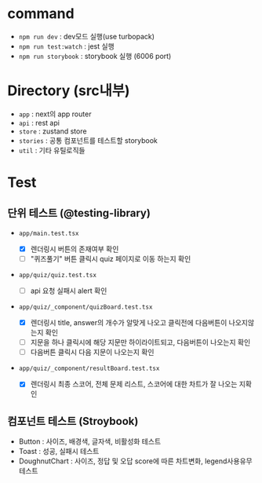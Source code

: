 # command

- `npm run dev` : dev모드 실행(use turbopack)
- `npm run test:watch` : jest 실행
- `npm run storybook` : storybook 실행 (6006 port)

# Directory (src내부)

- `app` : next의 app router
- `api` : rest api
- `store` : zustand store
- `stories` : 공통 컴포넌트를 테스트할 storybook
- `util` : 기타 유틸로직들

# Test

## 단위 테스트 (@testing-library)

- `app/main.test.tsx`

  - [x] 렌더링시 버튼의 존재여부 확인
  - [ ] "퀴즈풀기" 버튼 클릭시 quiz 페이지로 이동 하는지 확인

- `app/quiz/quiz.test.tsx`

  - [ ] api 요청 실패시 alert 확인

- `app/quiz/_component/quizBoard.test.tsx`

  - [x] 렌더링시 title, answer의 개수가 알맞게 나오고 클릭전에 다음버튼이 나오지않는지 확인
  - [ ] 지문을 하나 클릭시에 해당 지문만 하이라이트되고, 다음버튼이 나오는지 확인
  - [ ] 다음버튼 클릭시 다음 지문이 나오는지 확인

- `app/quiz/_component/resultBoard.test.tsx`
  - [x] 렌더링시 최종 스코어, 전체 문제 리스트, 스코어에 대한 차트가 잘 나오는 지확인

## 컴포넌트 테스트 (Stroybook)

- Button : 사이즈, 배경색, 글자색, 비활성화 테스트
- Toast : 성공, 실패시 테스트
- DoughnutChart : 사이즈, 정답 및 오답 score에 따른 차트변화, legend사용유무 테스트
